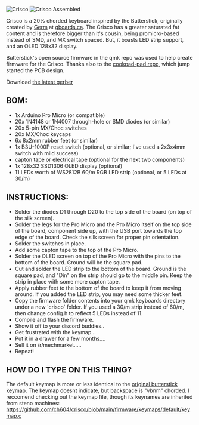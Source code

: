 ![Crisco](https://raw.githubusercontent.com/ch604/crisco/main/crisco-v0.3.png)
![Crisco Assembled](https://raw.githubusercontent.com/ch604/crisco/main/crisco-v0.3-assembled.jpg)

Crisco is a 20% chorded keyboard inspired by the Butterstick, originally created by [Germ](https://github.com/germ) at [gboards.ca](https://www.gboards.ca). The Crisco has a greater saturated fat content and is therefore bigger than it's cousin, being promicro-based instead of SMD, and MX switch spaced. But, it boasts LED strip support, and an OLED 128x32 display.

Butterstick's open source firmware in the qmk repo was used to help create firmware for the Crisco. Thanks also to the [cookpad-pad repo](https://github.com/cookpad/cookpad-pad/tree/master), which jump started the PCB design.

Download [the latest gerber](https://github.com/ch604/crisco/blob/main/gerbers/crisco-v0.3-gerbers.zip?raw=true)

## BOM:
* 1x Arduino Pro Micro (or compatible)
* 20x 1N4148 or 1N4007 through-hole or SMD diodes (or similar)
* 20x 5-pin MX/Choc switches
* 20x MX/Choc keycaps
* 6x 8x2mm rubber feet (or similar)
* 1x B3U-1000P reset switch (optional, or similar; I've used a 2x3x4mm switch with mild success)
* capton tape or electrical tape (optional for the next two components)
* 1x 128x32 SSD1306 OLED display (optional)
* 11 LEDs worth of WS2812B 60/m RGB LED strip (optional, or 5 LEDs at 30/m)

## INSTRUCTIONS:

* Solder the diodes D1 through D20 to the top side of the board (on top of the silk screen).
* Solder the legs for the Pro Micro and the Pro Micro itself on the top side of the board, component side up, with the USB port towards the top edge of the board. Check the silk screen for proper pin orientation.
* Solder the switches in place.
* Add some capton tape to the top of the Pro Micro.
* Solder the OLED screen on top of the Pro Micro with the pins to the bottom of the board. Ground will be the square pad.
* Cut and solder the LED strip to the bottom of the board. Ground is the square pad, and "Din" on the strip should go to the middle pin. Keep the strip in place with some more capton tape.
* Apply rubber feet to the bottom of the board to keep it from moving around. If you added the LED strip, you may need some thicker feet.
* Copy the firmware folder contents into your qmk keyboards directory under a new 'crisco' folder. If you used a 30/m strip instead of 60/m, then change config.h to reflect 5 LEDs instead of 11.
* Compile and flash the firmware.
* Show it off to your discord buddies..
* Get frustrated with the keymap...
* Put it in a drawer for a few months....
* Sell it on /r/mechmarket.....
* Repeat!

## HOW DO I TYPE ON THIS THING?

The default keymap is more or less identical to the [original butterstick keymap](https://qmk.fm/keyboards/butterstick/). The keymap doesnt indicate, but backspace is "vbnm" chorded. I reccomend checking out the keymap file, though its keynames are inherited from steno machines: https://github.com/ch604/crisco/blob/main/firmware/keymaps/default/keymap.c
